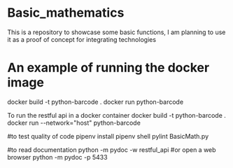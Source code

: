 # Basic_mathematics
This is a repository to showcase some basic functions, I am planning to use it as a proof of concept for integrating technologies

# An example of running the docker image
docker build -t python-barcode .
docker run python-barcode

To run the restful api in a docker container
docker build -t python-barcode .
docker run --network="host" python-barcode

#to test quality of code
pipenv install
pipenv shell
pylint BasicMath.py

#to read documentation
python -m pydoc -w restful_api
#or open a web browser
python -m pydoc -p 5433